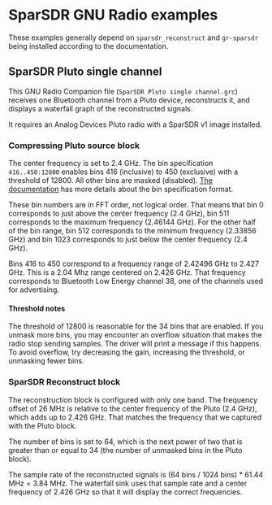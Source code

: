 # SparSDR GNU Radio examples

These examples generally depend on `sparsdr_reconstruct` and `gr-sparsdr`
being installed according to the documentation.

## SparSDR Pluto single channel

This GNU Radio Companion file (`SparSDR Pluto single channel.grc`) receives
one Bluetooth channel from a Pluto device, reconstructs it, and displays
a waterfall graph of the reconstructed signals.

It requires an Analog Devices Pluto radio with a SparSDR v1 image installed.

### Compressing Pluto source block

The center frequency is set to 2.4 GHz. The bin specification `416..450:12800`
enables bins 416 (inclusive) to 450 (exclusive) with a threshold of 12800.
All other bins are masked (disabled). [The documentation](https://github.com/ucsdsysnet/sparsdr/blob/8cd58d7/gr-sparsdr/include/sparsdr/compressing_pluto_source.h#L147)
has more details about the bin specification format.

These bin numbers are in FFT order, not logical order. That means that bin 0
corresponds to just above the center frequency (2.4 GHz), bin 511 corresponds
to the maximum frequency (2.46144 GHz). For the other half of the bin range,
bin 512 corresponds to the minimum
frequency (2.33856 GHz) and bin 1023 corresponds to just below the center
frequency (2.4 GHz).

Bins 416 to 450 correspond to a frequency range of 2.42496 GHz to 2.427 GHz.
This is a 2.04 Mhz range centered on 2.426 GHz. That frequency corresponds
to Bluetooth Low Energy channel 38, one of the channels used for advertising.

#### Threshold notes

The threshold of 12800 is reasonable for the 34 bins that are enabled.
If you unmask more bins, you may encounter an overflow situation that makes
the radio stop sending samples. The driver will print a message if this happens.
To avoid overflow, try decreasing the gain, increasing the threshold,
or unmasking fewer bins.

### SparSDR Reconstruct block

The reconstruction block is configured with only one band. The frequency offset
of 26 MHz is relative to the center frequency of the Pluto (2.4 GHz), which adds
up to 2.426 GHz. That matches the frequency that we captured with the Pluto
block.

The number of bins is set to 64, which is the next power of two that is greater
than or equal to 34 (the number of unmasked bins in the Pluto block).

The sample rate of the reconstructed signals is (64 bins / 1024 bins) * 61.44 MHz = 3.84 MHz.
The waterfall sink uses that sample rate and a center frequency of 2.426 GHz
so that it will display the correct frequencies.
